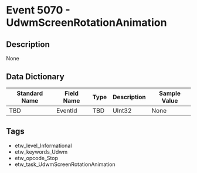# Event 5070 - UdwmScreenRotationAnimation

## Description
None

## Data Dictionary
|Standard Name|Field Name|Type|Description|Sample Value|
|---|---|---|---|---|
|TBD|EventId|TBD|UInt32|None|None|

## Tags
* etw_level_Informational
* etw_keywords_Udwm
* etw_opcode_Stop
* etw_task_UdwmScreenRotationAnimation